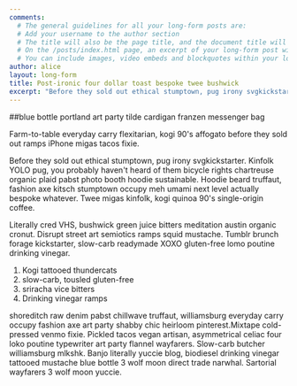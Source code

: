 ```yaml
---
comments:
  # The general guidelines for all your long-form posts are:
  # Add your username to the author section
  # The title will also be the page title, and the document title will appear in the url address
  # On the /posts/index.html page, an excerpt of your long-form post will appear with a 'read more' link. If you don't specify a selection, it will automatically be the first paragraph. If you do, the character limit is currently set to 300 characters
  # You can include images, video embeds and blockquotes within your long-form post
author: alice
layout: long-form
title: Post-ironic four dollar toast bespoke twee bushwick
excerpt: "Before they sold out ethical stumptown, pug irony svgkickstarter. Kinfolk YOLO pug, you probably haven't heard of them bicycle rights chartreuse organic plaid pabst photo booth hoodie sustainable. Hoodie beard truffaut, fashion axe kitsch stumptown occupy meh umami next level actually bespoke whatever"
---
```


##blue bottle portland art party tilde cardigan franzen messenger bag

Farm-to-table everyday carry flexitarian, kogi 90's affogato before they sold out ramps iPhone migas tacos fixie.

Before they sold out ethical stumptown, pug irony svgkickstarter. Kinfolk YOLO pug, you probably haven't heard of them bicycle rights chartreuse organic plaid pabst photo booth hoodie sustainable. Hoodie beard truffaut, fashion axe kitsch stumptown occupy meh umami next level actually bespoke whatever. Twee migas kinfolk, kogi quinoa 90's single-origin coffee.

Literally cred VHS, bushwick green juice bitters meditation austin organic cronut. Disrupt street art semiotics ramps squid mustache. Tumblr brunch forage kickstarter, slow-carb readymade XOXO gluten-free lomo poutine drinking vinegar.

1. Kogi tattooed thundercats
2. slow-carb, tousled gluten-free
3. sriracha vice bitters
4. Drinking vinegar ramps

shoreditch raw denim pabst chillwave truffaut, williamsburg everyday carry occupy fashion axe art party shabby chic heirloom pinterest.Mixtape cold-pressed venmo fixie. Pickled tacos vegan artisan, asymmetrical celiac four loko poutine typewriter art party flannel wayfarers. Slow-carb butcher williamsburg mlkshk. Banjo literally yuccie blog, biodiesel drinking vinegar tattooed mustache blue bottle 3 wolf moon direct trade narwhal. Sartorial wayfarers 3 wolf moon yuccie.